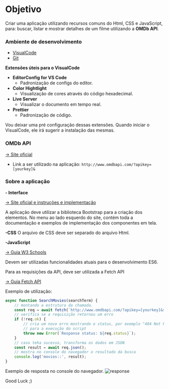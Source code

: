 # Objetivo
Criar uma aplicação utilizando recursos comuns do Html, CSS e JavaScript, para: buscar, listar e mostrar detalhes de um filme utilizando a  **OMDb API**.

### Ambiente de desenvolvimento
- [VisualCode](https://code.visualstudio.com/)
- [Git](https://git-scm.com/downloads)

**Extensões úteis para o VisualCode**

- **EditorConfig for VS Code** 
	- Padronização de configs do editor.
- **Color Hightlight**
	-  Visualização de cores através do código hexadecimal.
- **Live Server**
	-  Visualizar o documento em tempo real.
- **Prettier**
	-  Padronização de código.

Vou deixar uma pré configuração dessas extensões.
Quando iniciar o VisualCode, ele irá sugerir a instalação das mesmas.

### OMDb API
[-> Site oficial](https://omdbapi.com)
- Link a ser utilizado na aplicação:
`http://www.omdbapi.com/?apikey=[yourkey]&`

### Sobre a aplicação
**- Interface**

[-> Site oficial e instruções e implementação](https://getbootstrap.com/docs/5.3/getting-started/introduction/)

A aplicação deve utilizar a biblioteca Bootstrap para a criação dos elementos.
No menu ao lado esquerdo do site, contém toda a documentação e exemplos de implementação dos componentes em tela.

**-CSS**
O arquivo de CSS deve ser separado do arquivo Html.

**-JavaScript**

[-> Guia W3 Schools](https://www.w3schools.com/js/default.asp)

Devem ser utilizadas funcionalidades atuais para o desenvolvimento ES6.

Para as requisições da API, deve ser utilizada a Fetch API

[-> Guia Fetch API](https://developer.mozilla.org/en-US/docs/Web/API/Fetch_API/Using_Fetch)

Exemplo de utilização:
```js
async function SearchMovies(searchTerm) {
	// montando a estrutura da chamada.
	const req = await fetch(`http://www.omdbapi.com/?apikey=[yourkey]&s=${searchTerm}`, { method: "GET" });
	// verifica se a requisição retornou um erro
	if (!req.ok) {
		// cria um novo erro mostrando o status, por exemplo "404 Not Found"
		// para a execução do script
		throw new Error(`Response status: ${req.status}`);
	}
	// caso teha sucesso, transforma os dados em JSON
	const result = await req.json();
	// mostra no console do navegador o resultado da busca
	console.log('movies::', result);
}
```
Exemplo de resposta no console do navegador.
![response](https://img001.prntscr.com/file/img001/OhKPmpohScShyaOdz1-yqw.png)

Good Luck ;)
